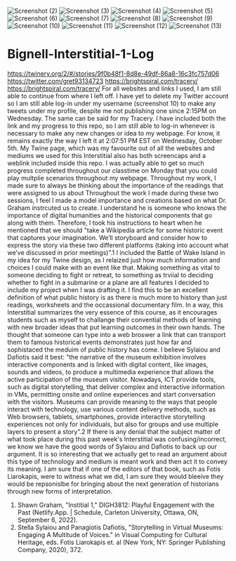 ![Screenshot (2)](https://user-images.githubusercontent.com/113065635/194716602-44e9b356-d2ff-4c18-85e3-69abd2cdb7b7.png)
![Screenshot (3)](https://user-images.githubusercontent.com/113065635/194716605-9bfb216c-c739-4ce6-bc07-3c74ead11dfb.png)
![Screenshot (4)](https://user-images.githubusercontent.com/113065635/194716608-60c0bbb9-7774-4190-8fad-c71d11405f59.png)
![Screenshot (5)](https://user-images.githubusercontent.com/113065635/194716610-bd28753a-bd01-4beb-a174-e23568224ed1.png)
![Screenshot (6)](https://user-images.githubusercontent.com/113065635/194716612-dedabc47-cc02-4a5d-af3e-b5bc4ae03d82.png)
![Screenshot (7)](https://user-images.githubusercontent.com/113065635/194716616-7fa5df74-32ff-49d7-bf97-41e03aa7439a.png)
![Screenshot (8)](https://user-images.githubusercontent.com/113065635/194716617-a2eb751c-f195-44c5-9ef1-dc0c031b3031.png)
![Screenshot (9)](https://user-images.githubusercontent.com/113065635/194716620-acfc3ea7-0e7e-4eb7-92c5-0d0af3c7cd1a.png)
![Screenshot (10)](https://user-images.githubusercontent.com/113065635/194716624-63aaa8cf-fd2e-400d-a0d8-79c9c7df99f1.png)
![Screenshot (11)](https://user-images.githubusercontent.com/113065635/194716629-28ae8595-ca8e-43fa-b258-5139090002a6.png)
![Screenshot (12)](https://user-images.githubusercontent.com/113065635/194716632-d76c3bc0-d13e-467e-88fe-9a5c5976108e.png)
![Screenshot (13)](https://user-images.githubusercontent.com/113065635/194717193-07260aed-abd9-4446-87f9-c0ed714520f8.png)
# Bignell-Interstitial-1-Log
https://twinery.org/2/#/stories/9f0b48f1-8d8e-49df-86a8-16c3fc757d06 
https://twitter.com/gret93134723
https://brightspiral.com/tracery/
https://brightspiral.com/tracery/
For all websites and links I used, I am still able to continue from where I left off. I have yet to delete my Twitter account so I am still able log-in under my username (screenshot 10) to make any tweets under my profile, despite me not publishing one since 2:15PM on Wednesday. The same can be said for my Tracery. I have included both the link and my progress to this repo, so I am still able to log-in whenever is necessary to make any new changes or idea to my webpage. For know, it remains exactly the way I left it at 2:07:51 PM EST on Wednesday, October 5th. My Twine page, which was my favourite out of all the websites and mediums we used for this Interstitial also has both screencaps and a weblink included inside this repo. I was actually able to get so much progress completed throughout our classtime on Monday that you could play multplie scenarios throughout my webpage. 
Throughout my work, I made sure to always be thinking about the importance of the readings that were assigned to us about 
Throughout the work I made during these two sessions, I feel I made a model importance and creations based on what Dr. Graham instrcuted us to create. I understand he is someone who knows the importance of digital humanities and the historical components that go along with them. Therefore, I took his instructions to heart when he mentioned that we should "take a Wikipedia article for some historic event that captures your imagination. We’ll storyboard and consider how to express the story via these two different platforms (taking into account what we’ve discussed in prior meetings)".1 I included the Battle of Wake Island in my idea for my Twine design, as I relaized just how much information and choices I could make with an event like that. Making something as vital to someone deciding to fight or retreat, to something as trviial to deciding whether to fight in a submarine or a plane are all features I decided to include my project when I was drafting it. I find this to be an excellent definition of what public history is as there is much more to history than just readings, worksheets and the occassional documentary film. In a way, this Interstitial summarizes the very essence of this course, as it encourages students such as myself to challange their convential methods of learning with new broader ideas that put learning outcomes in their own hands. The thought that someone can type into a web broswer a link that can transport them to famous historical events demonstrates just how far and sophistaced the meduim of public history has come. I believe Sylaiou and Dafiotis said it best: "the narrative of the museum exhibition involves interactive components and is linked with digital content, like images, sounds and videos, to produce a multimedia experience that allows the active participation of the museum visitor. Nowadays, ICT provide tools, such as digital storytelling, that deliver complex and interactive information in VMs, permitting onsite and online experiences and start conversation with the visitors. Museums can provide meaning to the ways that people interact with technology, use various content delivery methods, such as Web browsers, tablets, smartphones, provide interactive storytelling experiences not only for individuals, but also for groups and use multiple layers to present a story".2 If there is any denial that the subject matter of what took place during this past week's Interstitial was confusing/incorrect, we know we have the good words of Sylaiou and Dafiotis to back up our argument. It is so interesting that we actually get to read an argument about this type of technology and medium is meant work and then act it to convey its meaning. I am sure that if one of the editors of that book, such as Fotis Liarokapis, were to witness what we did, I am sure they would bleeive they would be repsonislbe for bringing about the next generation of historians through new forms of interpretation.    
1. Shawn Graham, "Institial 1," DIGH3812: Playful Engagement with the Past (Netlify.App. | Schedule, Carleton University, Ottawa, ON, September 6, 2022). 
2. Stella Sylaiou and Panagiotis Dafiotis, "Storytelling in Virtual Museums: Engaging A Multitude of Voices." in Visual Computing for Cultural Heritage, eds. Fotis Liarokapis et. al (New York, NY: Springer Publishing Company, 2020), 372.    
